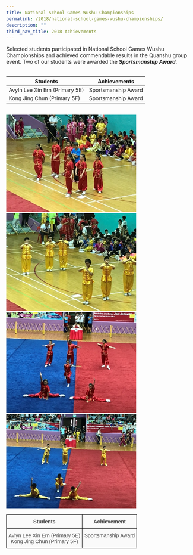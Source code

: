 ```yaml
---
title: National School Games Wushu Championships
permalink: /2018/national-school-games-wushu-championships/
description: ""
third_nav_title: 2018 Achievements
---
```


Selected students participated in National School Games Wushu Championships and achieved commendable results in the Quanshu group event. Two of our students were awarded the **_Sportsmanship Award_**.
<br><br>


| Students  | Achievements | 
| -------- | -------- |
| Avyln Lee Xin Ern (Primary 5E)     | Sportsmanship Award     | 
| Kong Jing Chun (Primary 5F)     | Sportsmanship Award     | 

<br>
<img src="/images/2018wushu1.jpg" 
         style="width:350px"
			/>
<br>
<img src="/images/2018wushu2.jpg" 
         style="width:350px"
			/>
<br>
<img src="/images/2018wushu3.jpg" 
         style="width:350px"
			/>
<br>
<img src="/images/2018wushu4.jpg" 
         style="width:350px"
			/>
			
			
<br>
			
<style type="text/css">
.tg  {border-collapse:collapse;border-spacing:0;}
.tg td{border-color:black;border-style:solid;border-width:1px;font-family:Arial, sans-serif;font-size:14px;
  overflow:hidden;padding:10px 5px;word-break:normal;}
.tg th{border-color:black;border-style:solid;border-width:1px;font-family:Arial, sans-serif;font-size:14px;
  font-weight:normal;overflow:hidden;padding:10px 5px;word-break:normal;}
.tg .tg-5e8z{background-color:#FAFAFA;color:#454545;font-weight:bold;text-align:center;vertical-align:top}
.tg .tg-56tu{background-color:#FAFAFA;color:#454545;text-align:center;vertical-align:top}
</style>
<table class="tg">
<thead>
  <tr>
    <th class="tg-5e8z">Students</th>
    <th class="tg-5e8z">Achievement</th>
  </tr>
</thead>
<tbody>
  <tr>
    <td class="tg-56tu">Avlyn Lee Xin Ern (Primary 5E)<br>Kong Jing Chun (Primary 5F)</td>
    <td class="tg-56tu"><span style="color:#454545">Sportsmanship Award</span></td>
  </tr>
</tbody>
</table>